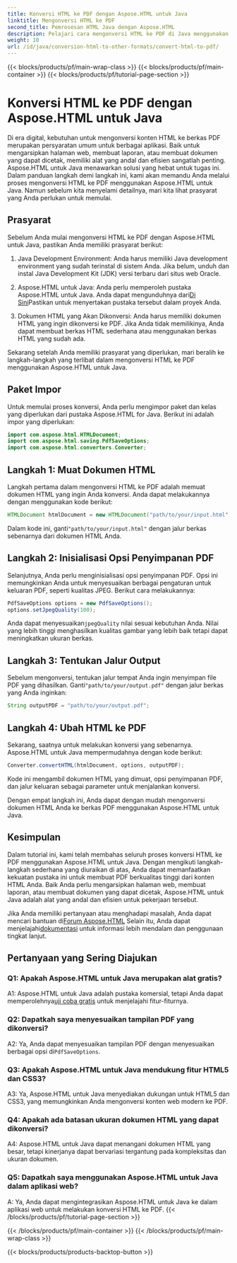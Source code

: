 ```yaml
---
title: Konversi HTML ke PDF dengan Aspose.HTML untuk Java
linktitle: Mengonversi HTML ke PDF
second_title: Pemrosesan HTML Java dengan Aspose.HTML
description: Pelajari cara mengonversi HTML ke PDF di Java menggunakan Aspose.HTML. Buat PDF berkualitas tinggi dari konten HTML Anda dengan mudah.
weight: 10
url: /id/java/conversion-html-to-other-formats/convert-html-to-pdf/
---
```


{{< blocks/products/pf/main-wrap-class >}}
{{< blocks/products/pf/main-container >}}
{{< blocks/products/pf/tutorial-page-section >}}

# Konversi HTML ke PDF dengan Aspose.HTML untuk Java

Di era digital, kebutuhan untuk mengonversi konten HTML ke berkas PDF merupakan persyaratan umum untuk berbagai aplikasi. Baik untuk mengarsipkan halaman web, membuat laporan, atau membuat dokumen yang dapat dicetak, memiliki alat yang andal dan efisien sangatlah penting. Aspose.HTML untuk Java menawarkan solusi yang hebat untuk tugas ini. Dalam panduan langkah demi langkah ini, kami akan memandu Anda melalui proses mengonversi HTML ke PDF menggunakan Aspose.HTML untuk Java. Namun sebelum kita menyelami detailnya, mari kita lihat prasyarat yang Anda perlukan untuk memulai.

## Prasyarat

Sebelum Anda mulai mengonversi HTML ke PDF dengan Aspose.HTML untuk Java, pastikan Anda memiliki prasyarat berikut:

1. Java Development Environment: Anda harus memiliki Java development environment yang sudah terinstal di sistem Anda. Jika belum, unduh dan instal Java Development Kit (JDK) versi terbaru dari situs web Oracle.

2.  Aspose.HTML untuk Java: Anda perlu memperoleh pustaka Aspose.HTML untuk Java. Anda dapat mengunduhnya dari[Di Sini](https://releases.aspose.com/html/java/)Pastikan untuk menyertakan pustaka tersebut dalam proyek Anda.

3. Dokumen HTML yang Akan Dikonversi: Anda harus memiliki dokumen HTML yang ingin dikonversi ke PDF. Jika Anda tidak memilikinya, Anda dapat membuat berkas HTML sederhana atau menggunakan berkas HTML yang sudah ada.

Sekarang setelah Anda memiliki prasyarat yang diperlukan, mari beralih ke langkah-langkah yang terlibat dalam mengonversi HTML ke PDF menggunakan Aspose.HTML untuk Java.

## Paket Impor

Untuk memulai proses konversi, Anda perlu mengimpor paket dan kelas yang diperlukan dari pustaka Aspose.HTML for Java. Berikut ini adalah impor yang diperlukan:

```java
import com.aspose.html.HTMLDocument;
import com.aspose.html.saving.PdfSaveOptions;
import com.aspose.html.converters.Converter;
```

## Langkah 1: Muat Dokumen HTML

Langkah pertama dalam mengonversi HTML ke PDF adalah memuat dokumen HTML yang ingin Anda konversi. Anda dapat melakukannya dengan menggunakan kode berikut:

```java
HTMLDocument htmlDocument = new HTMLDocument("path/to/your/input.html");
```

 Dalam kode ini, ganti`"path/to/your/input.html"` dengan jalur berkas sebenarnya dari dokumen HTML Anda.

## Langkah 2: Inisialisasi Opsi Penyimpanan PDF

Selanjutnya, Anda perlu menginisialisasi opsi penyimpanan PDF. Opsi ini memungkinkan Anda untuk menyesuaikan berbagai pengaturan untuk keluaran PDF, seperti kualitas JPEG. Berikut cara melakukannya:

```java
PdfSaveOptions options = new PdfSaveOptions();
options.setJpegQuality(100);
```

 Anda dapat menyesuaikan`jpegQuality` nilai sesuai kebutuhan Anda. Nilai yang lebih tinggi menghasilkan kualitas gambar yang lebih baik tetapi dapat meningkatkan ukuran berkas.

## Langkah 3: Tentukan Jalur Output

 Sebelum mengonversi, tentukan jalur tempat Anda ingin menyimpan file PDF yang dihasilkan. Ganti`"path/to/your/output.pdf"` dengan jalur berkas yang Anda inginkan:

```java
String outputPDF = "path/to/your/output.pdf";
```

## Langkah 4: Ubah HTML ke PDF

Sekarang, saatnya untuk melakukan konversi yang sebenarnya. Aspose.HTML untuk Java mempermudahnya dengan kode berikut:

```java
Converter.convertHTML(htmlDocument, options, outputPDF);
```

Kode ini mengambil dokumen HTML yang dimuat, opsi penyimpanan PDF, dan jalur keluaran sebagai parameter untuk menjalankan konversi.

Dengan empat langkah ini, Anda dapat dengan mudah mengonversi dokumen HTML Anda ke berkas PDF menggunakan Aspose.HTML untuk Java.

## Kesimpulan

Dalam tutorial ini, kami telah membahas seluruh proses konversi HTML ke PDF menggunakan Aspose.HTML untuk Java. Dengan mengikuti langkah-langkah sederhana yang diuraikan di atas, Anda dapat memanfaatkan kekuatan pustaka ini untuk membuat PDF berkualitas tinggi dari konten HTML Anda. Baik Anda perlu mengarsipkan halaman web, membuat laporan, atau membuat dokumen yang dapat dicetak, Aspose.HTML untuk Java adalah alat yang andal dan efisien untuk pekerjaan tersebut.

 Jika Anda memiliki pertanyaan atau menghadapi masalah, Anda dapat mencari bantuan di[Forum Aspose.HTML](https://forum.aspose.com/) Selain itu, Anda dapat menjelajahi[dokumentasi](https://reference.aspose.com/html/java/) untuk informasi lebih mendalam dan penggunaan tingkat lanjut.

## Pertanyaan yang Sering Diajukan

### Q1: Apakah Aspose.HTML untuk Java merupakan alat gratis?
   
 A1: Aspose.HTML untuk Java adalah pustaka komersial, tetapi Anda dapat memperolehnya[uji coba gratis](https://releases.aspose.com/) untuk menjelajahi fitur-fiturnya.

### Q2: Dapatkah saya menyesuaikan tampilan PDF yang dikonversi?

 A2: Ya, Anda dapat menyesuaikan tampilan PDF dengan menyesuaikan berbagai opsi di`PdfSaveOptions`.

### Q3: Apakah Aspose.HTML untuk Java mendukung fitur HTML5 dan CSS3?

A3: Ya, Aspose.HTML untuk Java menyediakan dukungan untuk HTML5 dan CSS3, yang memungkinkan Anda mengonversi konten web modern ke PDF.

### Q4: Apakah ada batasan ukuran dokumen HTML yang dapat dikonversi?

A4: Aspose.HTML untuk Java dapat menangani dokumen HTML yang besar, tetapi kinerjanya dapat bervariasi tergantung pada kompleksitas dan ukuran dokumen.

### Q5: Dapatkah saya menggunakan Aspose.HTML untuk Java dalam aplikasi web?

A: Ya, Anda dapat mengintegrasikan Aspose.HTML untuk Java ke dalam aplikasi web untuk melakukan konversi HTML ke PDF.
{{< /blocks/products/pf/tutorial-page-section >}}

{{< /blocks/products/pf/main-container >}}
{{< /blocks/products/pf/main-wrap-class >}}

{{< blocks/products/products-backtop-button >}}
